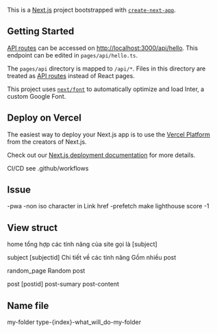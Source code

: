 This is a [Next.js](https://nextjs.org/) project bootstrapped with [`create-next-app`](https://github.com/vercel/next.js/tree/canary/packages/create-next-app).

## Getting Started

[API routes](https://nextjs.org/docs/api-routes/introduction) can be accessed on [http://localhost:3000/api/hello](http://localhost:3000/api/hello). This endpoint can be edited in `pages/api/hello.ts`.

The `pages/api` directory is mapped to `/api/*`. Files in this directory are treated as [API routes](https://nextjs.org/docs/api-routes/introduction) instead of React pages.

This project uses [`next/font`](https://nextjs.org/docs/basic-features/font-optimization) to automatically optimize and load Inter, a custom Google Font.

## Deploy on Vercel

The easiest way to deploy your Next.js app is to use the [Vercel Platform](https://vercel.com/new?utm_medium=default-template&filter=next.js&utm_source=create-next-app&utm_campaign=create-next-app-readme) from the creators of Next.js.

Check out our [Next.js deployment documentation](https://nextjs.org/docs/deployment) for more details.

CI/CD see .github/workflows

## Issue
-pwa
-non iso character in Link href
-prefetch make lighthouse score -1

## View struct

home
    tổng hợp các tính năng của site gọi là [subject]

subject
    [subjectid]
        Chi tiết về các tính năng
        Gồm nhiều post

random_page
    Random post

post
    [postid]
        post-sumary
        post-content

## Name file 

my-folder
    type-{index}-what_will_do-my-folder
    